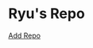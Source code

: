 # Ryu's Repo
<a href="cydia://url/https://cydia.saurik.com/api/share#?source=http://actuallyryu.me/repo" class="button">Add Repo</a>